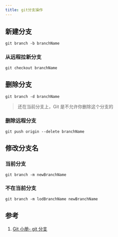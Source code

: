 ```yaml
---
title: git分支操作
---
```


## 新建分支

```shell
git branch -b branchName
```

### 从远程拉新分支

```shell
git checkout branchName
```

## 删除分支

```shell
git branch -d branchName
```

> 还在当前分支上，Git 是不允许你删除这个分支的

### 删除远程分支

```shell
git push origin --delete branchName
```

## 修改分支名

### 当前分支

```shell
git branch -m newBranchName
```

### 不在当前分支

```shell
git branch -m lodBranchName newBranchName
```

## 参考

1. [Git 小册- git 分支](https://www.yuque.com/yuhangziyue/git/ssumtc)
